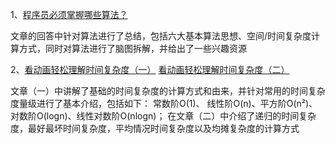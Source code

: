 1、[程序员必须掌握哪些算法？](https://www.zhihu.com/question/23148377)

文章的回答中针对算法进行了总结，包括六大基本算法思想、空间/时间复杂度计算方式，同时对算法进行了脑图拆解，并给出了一些兴趣资源

2、[看动画轻松理解时间复杂度（一）](https://www.cxyxiaowu.com/1996.html)
[看动画轻松理解时间复杂度（二）](https://www.cxyxiaowu.com/1984.html)

文章（一）中讲解了基础的时间复杂度的计算方式和由来，并针对常用的时间复杂度量级进行了基本介绍，包括如下： 常数阶O(1)、 线性阶O(n)、平方阶O(n²)、对数阶O(logn)、线性对数阶O(nlogn)；
在文章（二）中介绍了递归的时间复杂度，最好最坏时间复杂度，平均情况时间复杂度以及均摊复杂度的计算方式

